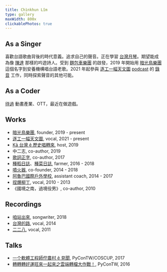 ```yaml
---
title: Chìnkhun Lîm
type: gallery
maxWidth: 800x
clickablePhotos: true
---
```


## As a Singer

喜歡台語歌曲背後的時代意義。追求自己的聲音。正在學習 [台灣月琴]。期望能成為像 [陳達] 那樣的吟遊詩人。受到 [麵包車樂團] 的啟發，2019 年開始用 [暗光鳥樂團] 這個名字到安養機構唱台語老歌。2021 年起參與 [逐工一幅天文圖] [podcast][逐工一幅天文圖/podcast] 的 [錄音][逐工一幅天文圖/vocal] 工作，同時探索聲音的其他可能。

## As a Coder

[待過][read.cv] 動畫產業、OTT，最近在做遊戲。

## Works

- [暗光鳥樂團], founder, 2019 - present
- [逐工一幅天文圖], vocal, 2021 - present
- [Kā 台灣 ê 歷史唱轉來], host, 2019
- 中二志, co-author, 2019
- [歌詞正字], co-author, 2017
- [種稻日誌]、[種菜日誌], farmer, 2016 - 2018
- [噴火器], co-founder, 2014 - 2018
- [阿魯巴國際戶外學校], assistant coach, 2014 - 2017
- [捏爆柳丁], vocal, 2010 - 2013
- 《國境之南，過境役男》, co-author, 2010

## Recordings

- [咱站出來](https://www.youtube.com/watch?v=-htDN9onwAM), songwriter, 2018
- [台灣的路](https://www.youtube.com/watch?v=d6dZg2a8fnQ), vocal, 2014
- [二二八](https://www.youtube.com/watch?v=-ycAMd3BwgA), vocal, 2011

## Talks

- [一个軟體工程師佇農村 ê 見聞](https://hackmd.io/@badboy99/Hyzjn1FGb?type=slide#/), PyConTW/COSCUP, 2017
- [轉轉轉好運旺來一起來之雲端轉檔大作戰！](https://tw.pycon.org/2016/en-us/events/talk/70089712156541000/), PyConTW, 2016

[台灣月琴]: https://www.cmcmusic.com.tw/%E5%8F%B0%E7%81%A3%E6%9C%88%E7%90%B4/
[陳達]: https://zh.wikipedia.org/zh-tw/%E9%99%B3%E9%81%94_(%E6%AD%8C%E6%89%8B)
[麵包車樂團]: https://www.facebook.com/puncarband/
[read.cv]: https://read.cv/akhun
[暗光鳥樂團]: https://www.facebook.com/ReclaimTW/
[逐工一幅天文圖]: https://apod.tw
[逐工一幅天文圖/podcast]: https://open.firstory.me/user/apod-taigi/platforms
[逐工一幅天文圖/vocal]: https://apod.tw/vocals/%E9%98%BF%E9%8C%95/
[重度發酵]: https://www.youtube.com/watch?v=oaQkZYghwOk
[Kā 台灣 ê 歷史唱轉來]: https://podcasts.apple.com/tw/podcast/k%C4%81-%E5%8F%B0%E7%81%A3-%C3%AA-%E6%AD%B7%E5%8F%B2%E5%94%B1%E8%BD%89%E4%BE%86/id1488109694
[歌詞正字]: https://kuasu.tgb.org.tw/
[種稻日誌]: https://twitter.com/search?q=%23%E7%A8%AE%E7%A8%BB%E6%97%A5%E8%AA%8C%20%40badboy99tw&src=typed_query
[種菜日誌]: https://twitter.com/search?q=%23%E7%A8%AE%E8%8F%9C%E6%97%A5%E8%AA%8C%20%40badboy99tw&src=typed_query&f=top
[噴火器]: https://www.facebook.com/flamethrower.taiwan
[阿魯巴國際戶外學校]: https://www.aruba.org.tw/
[捏爆柳丁]: https://www.facebook.com/niippleorange
